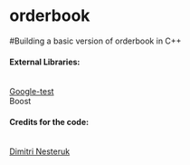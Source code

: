 # orderbook
#Building a basic version of orderbook in C++

<h4>External Libraries: </h4></br>
<a href="https://github.com/google/googletest">Google-test</a> </br>
Boost

<h4>Credits for the code: </h4></br>
<a href="https://www.youtube.com/watch?v=fxN4xEZvrxI">Dimitri Nesteruk</a>
